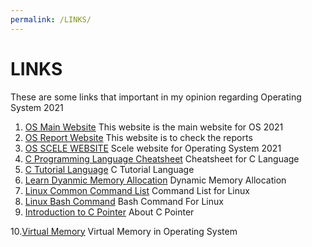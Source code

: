 ```yaml
---
permalink: /LINKS/
---
```

# LINKS
These are some links that important in my opinion regarding Operating System 2021
1. [OS Main Website](https://os.vlsm.org/)
   This website is the main website for OS 2021
2. [OS Report Website](https://os.vlsm.org/Log/)
   This website is to check the reports
3. [OS SCELE WEBSITE](https://scele.cs.ui.ac.id/course/view.php?id=3268)
   Scele website for Operating System 2021
4. [C Programming Language Cheatsheet](https://developerinsider.co/c-programming-language-cheat-sheet/)
   Cheatsheet for C Language
5. [C Tutorial Language](https://www.javatpoint.com/c-programming-language-tutorial)
   C Tutorial Language
6. [Learn Dyanmic Memory Allocation](https://www.design-reuse.com/articles/25090/dynamic-memory-allocation-fragmentation-c.html)
   Dynamic Memory Allocation
7. [Linux Common Command List](https://www.dummies.com/computers/operating-systems/linux/common-linux-commands/)
   Command List for Linux
8. [Linux Bash Command](https://www.computerhope.com/unix/ubash.htm)
   Bash Command For Linux
9. [Introduction to C Pointer](https://www.studytonight.com/c/pointers-in-c.php#:~:text=Introduction%20to%20C%20Pointers,exciting%20features%20of%20C%20language)
   About C Pointer
   
10.[Virtual Memory](https://www.geeksforgeeks.org/virtual-memory-in-operating-system/)
   Virtual Memory in Operating System
  
